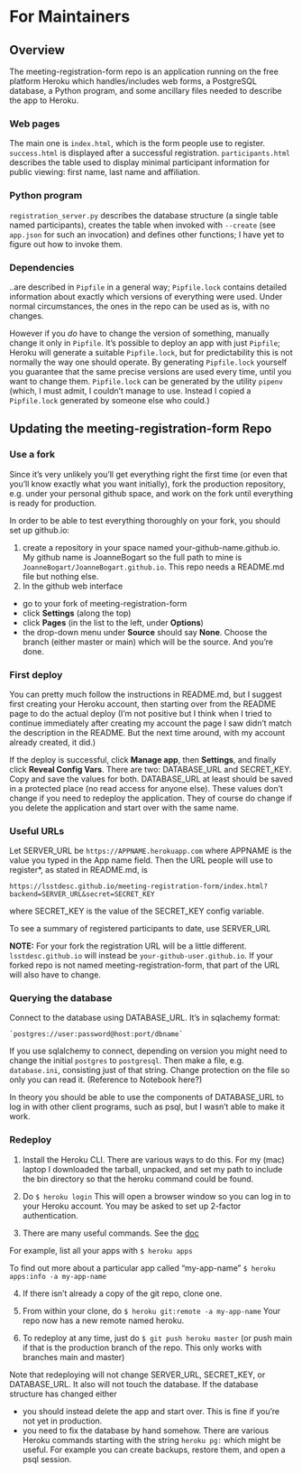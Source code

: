 ﻿# For Maintainers
## Overview
The meeting-registration-form repo is an application running on the free platform Heroku which handles/includes web forms, a PostgreSQL database, a Python program, and some ancillary files needed to describe the app to Heroku.

### Web pages
The main one is `index.html`, which is the form people use to register. `success.html` is displayed after a successful registration. `participants.html` describes the table used to display minimal participant information for public viewing: first name, last name and affiliation.

### Python program
`registration_server.py` describes the database structure (a single table named participants), creates the table when invoked with `--create`  (see `app.json` for such an invocation) and defines other functions; I have yet to figure out how to invoke them.

### Dependencies
..are described in `Pipfile` in a general way; `Pipfile.lock` contains detailed information about exactly which versions of everything were used.  Under normal circumstances, the ones in the repo can be used as is, with no changes.

However if you *do* have to change the version of something, manually change it only in `Pipfile`. It’s possible to deploy an app with just `Pipfile`; Heroku will generate a suitable `Pipfile.lock`, but for predictability this is not normally the way one should operate.  By generating `Pipfile.lock` yourself you guarantee that the same precise versions are used every time, until you want to change them.   `Pipfile.lock` can be generated by the utility `pipenv` (which, I must admit, I couldn’t manage to use. Instead I copied a `Pipfile.lock` generated by someone else who could.)

## Updating the meeting-registration-form Repo

### Use a fork
Since it’s very unlikely you’ll get everything right the first time (or even that you’ll know exactly what you want initially), fork the production repository, e.g. under your personal github space, and work on the fork until everything is ready for production.

In order to be able to test everything thoroughly on your fork, you should set up github.io:
1. create a repository in your space named your-github-name.github.io. My github name is JoanneBogart so the full path to mine is `JoanneBogart/JoanneBogart.github.io`. This repo needs a README.md file but nothing else.
2. In the github web interface
* go to your fork of meeting-registration-form
* click **Settings** (along the top)
* click **Pages** (in the list to the left, under **Options**)
* the drop-down menu under **Source** should say **None**. Choose the branch (either master or main) which will be the source. And you’re done.

### First deploy
You can pretty much follow the instructions in README.md, but I suggest first creating your Heroku account, then starting over from the README page to do the actual deploy (I’m not positive but I think when I tried to continue immediately after creating my account the page I saw didn’t match the description in the README. But the next time around, with my account already created, it did.)

If the deploy is successful, click **Manage app**, then **Settings**, and finally click **Reveal Config Vars**. There are two: DATABASE_URL and SECRET_KEY. Copy and save the values for both. DATABASE_URL at least should be saved in a protected place (no read access for anyone else). These values don’t change if you need to redeploy the application. They of course do change if you delete the application and start over with the same name.

### Useful URLs
Let SERVER_URL be
`https://APPNAME.herokuapp.com` where APPNAME is the value you typed in the App name field. Then the URL people will use to register*, as stated in README.md, is

`https://lsstdesc.github.io/meeting-registration-form/index.html?backend=SERVER_URL&secret=SECRET_KEY`

where SECRET_KEY is the value of the SECRET_KEY config variable.

To see a summary of registered participants to date, use SERVER_URL

**NOTE:** For your fork the registration URL will be a little different. `lsstdesc.github.io` will instead be `your-github-user.github.io`.   If your forked repo is not named meeting-registration-form, that part of the URL will also have to change.


### Querying the database
Connect to the database using DATABASE_URL.   It’s in sqlachemy format:

    `postgres://user:password@host:port/dbname`

If you use sqlalchemy to connect, depending on version you might need to change the initial `postgres` to `postgresql`.   Then make a file, e.g. `database.ini`, consisting just of that string. Change protection on the file so only you can read it. (Reference to Notebook here?)

In theory you should be able to use the components of DATABASE_URL to log in with other client programs, such as psql, but I wasn’t able to make it work.

### Redeploy
1. Install the Heroku CLI.   There are various ways to do this.  For my (mac) laptop I downloaded the tarball, unpacked, and set my path to include the bin directory so that the heroku command could be found.

2. Do
    `$ heroku login`
This will open a browser window so you can log in to your Heroku account.  You may be asked to set up 2-factor authentication.

3. There are many useful commands.  See the [doc](https://devcenter.heroku.com/articles/heroku-cli-commands)

For example, list all your apps with
  `$ heroku apps`

To find out more about a particular app called “my-app-name”
  `$ heroku apps:info -a my-app-name`

4. If there isn’t already a copy of the git repo, clone one.

5. From within your clone, do
  `$ heroku git:remote -a my-app-name`
Your repo now has a new remote named heroku.

6. To redeploy at any time, just do
`$ git push heroku master`
(or push main if that is the production branch of the repo. This only works with branches main and master)

Note that redeploying will not change SERVER_URL, SECRET_KEY, or DATABASE_URL. It also will not touch the database. If the database structure has changed either
* you should instead delete the app and start over. This is fine if you’re not yet in production.
* you need to fix the database by hand somehow. There are various Heroku commands starting with the string `heroku pg:` which might be useful. For example you can create backups, restore them, and open a psql session.
